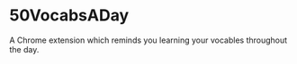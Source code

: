 50VocabsADay
============

A Chrome extension which reminds you learning your vocables throughout the day.
